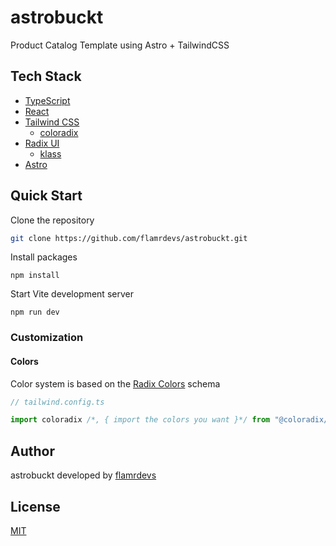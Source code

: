 # astrobuckt

Product Catalog Template using Astro + TailwindCSS

## Tech Stack

- [TypeScript](https://www.typescriptlang.org)
- [React](https://react.dev)
- [Tailwind CSS](https://tailwindcss.com)
  - [coloradix](https://github.com/coloradix/coloradix)
- [Radix UI](https://radix-ui.com)
  - [klass](https://github.com/flamrdevs/klass)
- [Astro](https://astro.build)

## Quick Start

Clone the repository

```bash
git clone https://github.com/flamrdevs/astrobuckt.git
```

Install packages

```
npm install
```

Start Vite development server

```
npm run dev
```

### Customization

#### Colors

Color system is based on the [Radix Colors](https://www.radix-ui.com/colors) schema

```typescript
// tailwind.config.ts

import coloradix /*, { import the colors you want }*/ from "@coloradix/tailwindcss";
```

## Author

astrobuckt developed by [flamrdevs](https://github.com/flamrdevs)

## License

[MIT](./LICENSE)

